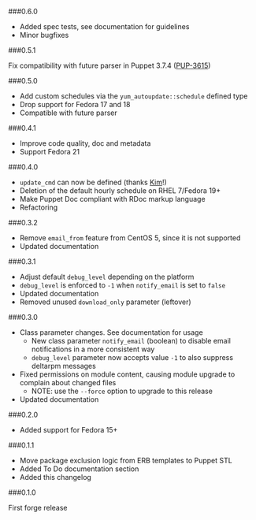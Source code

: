 ###0.6.0

* Added spec tests, see documentation for guidelines
* Minor bugfixes

###0.5.1

Fix compatibility with future parser in Puppet 3.7.4 ([PUP-3615](https://tickets.puppetlabs.com/browse/PUP-3615))

###0.5.0

* Add custom schedules via the `yum_autoupdate::schedule` defined type
* Drop support for Fedora 17 and 18
* Compatible with future parser

###0.4.1

* Improve code quality, doc and metadata
* Support Fedora 21

###0.4.0

* `update_cmd` can now be defined (thanks [Kim](https://github.com/ksaio)!)
* Deletion of the default hourly schedule on RHEL 7/Fedora 19+
* Make Puppet Doc compliant with RDoc markup language
* Refactoring

###0.3.2

* Remove `email_from` feature from CentOS 5, since it is not supported
* Updated documentation

###0.3.1

* Adjust default `debug_level` depending on the platform
* `debug_level` is enforced to `-1` when `notify_email` is set to `false`
* Updated documentation
* Removed unused `download_only` parameter (leftover)

###0.3.0

* Class parameter changes. See documentation for usage
  * New class parameter `notify_email` (boolean) to disable email notifications in a more consistent way
  * `debug_level` parameter now accepts value `-1` to also suppress deltarpm messages 
* Fixed permissions on module content, causing module upgrade to complain about changed files
    * NOTE: use the `--force` option to upgrade to this release
* Updated documentation

###0.2.0

* Added support for Fedora 15+

###0.1.1

* Move package exclusion logic from ERB templates to Puppet STL
* Added To Do documentation section
* Added this changelog
 
###0.1.0

First forge release
